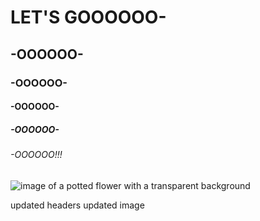 # LET'S GOOOOOO-
## -OOOOOO-
### -OOOOOO-
#### -OOOOOO-
##### -OOOOOO-
###### -OOOOOO!!!

![image of a potted flower with a transparent background](https://cdn.pixabay.com/photo/2015/12/16/19/16/png-1096410_1280.png)

updated headers
updated image
